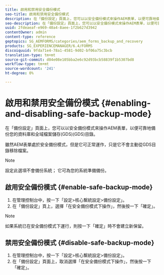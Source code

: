 ```yaml
---
title: 啟用和禁用安全備份模式
seo-title: 啟用和禁用安全備份模式
description: 在「備份設定」頁面上，您可以以安全備份模式來操作AEM表單，以便可靠地備份您的資料庫和全域檔案儲存(GDS)(GDS)目錄。 瞭解如何啟用和禁用安全備份模式。
seo-description: 在「備份設定」頁面上，您可以以安全備份模式來操作AEM表單，以便可靠地備份您的資料庫和全域檔案儲存(GDS)(GDS)目錄。 瞭解如何啟用和禁用安全備份模式。
uuid: 2fdeaeaf-e969-40a4-8aee-1f2b627d3942
contentOwner: admin
content-type: reference
geptopics: SG_AEMFORMS/categories/aem_forms_backup_and_recovery
products: SG_EXPERIENCEMANAGER/6.4/FORMS
discoiquuid: 9fda71e4-78a1-4581-9d02-bf06a75c3bcb
translation-type: tm+mt
source-git-commit: d04e08e105bba2e6c92d93bcb58839f1b5307bd8
workflow-type: tm+mt
source-wordcount: '241'
ht-degree: 0%

---
```



# 啟用和禁用安全備份模式 {#enabling-and-disabling-safe-backup-mode}

在「備份設定」頁面上，您可以以安全備份模式來操作AEM表單，以便可靠地備份您的資料庫和全域檔案儲存(GDS)(GDS)目錄。

雖然AEM表單處於安全備份模式，但是它可正常運作，只是它不會主動從GDS目錄移除檔案。

>[!NOTE]
>
>設定此選項不會備份系統； 它可為您的系統準備備份。

## 啟用安全備份模式 {#enable-safe-backup-mode}

1. 在管理控制台中，按一下「設定>核心繫統設定>備份設定」。
1. 在「備份設定」頁上，選擇「在安全備份模式下操作」，然後按一下「確定」。

>[!NOTE]
>
>如果系統已在安全備份模式下運行，則按一下「確定」時不會建立新保留。

## 禁用安全備份模式 {#disable-safe-backup-mode}

1. 在管理控制台中，按一下「設定>核心繫統設定>備份設定」。
1. 在「備份設定」頁面上，取消選擇「在安全備份模式下操作」，然後按一下「確定」。

